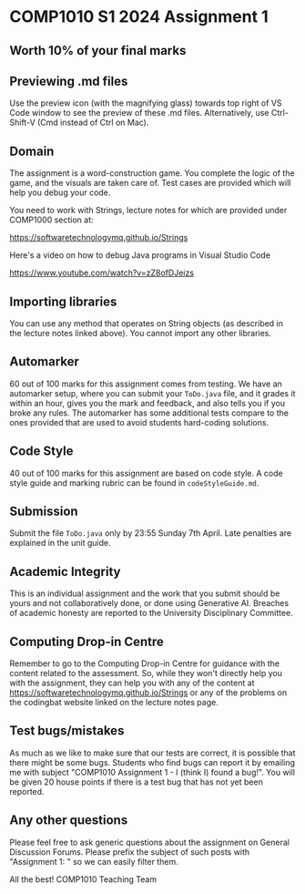 # COMP1010 S1 2024 Assignment 1

## Worth 10% of your final marks

## Previewing .md files

Use the preview icon (with the magnifying glass) towards top right of VS Code window to see the preview of these .md files. Alternatively, use Ctrl-Shift-V (Cmd instead of Ctrl on Mac).

## Domain

The assignment is a word-construction game. You complete the logic of the game, and the visuals are taken care of. Test cases are provided which will help you debug your code.

You need to work with Strings, lecture notes for which are provided under COMP1000 section at:

https://softwaretechnologymq.github.io/Strings

Here's a video on how to debug Java programs in Visual Studio Code

https://www.youtube.com/watch?v=zZ8ofDJeizs

## Importing libraries

You can use any method that operates on String objects (as described in the lecture notes linked above). You cannot import any other libraries.

## Automarker

60 out of 100 marks for this assignment comes from testing. We have an automarker setup, where you can submit your `ToDo.java` file, and it grades it within an hour, gives you the mark and feedback, and also tells you if you broke any rules.
The automarker has some additional tests compare to the ones provided that are used to avoid students hard-coding solutions.

## Code Style

40 out of 100 marks for this assignment are based on code style. A code style guide and marking rubric can be found in `codeStyleGuide.md`.  

## Submission

Submit the file `ToDo.java` only by 23:55 Sunday 7th April. Late penalties are explained in the unit guide. 

## Academic Integrity

This is an individual assignment and the work that you submit should be yours and not collaboratively done, or done using Generative AI. Breaches of academic honesty are reported to the University Disciplinary Committee.

## Computing Drop-in Centre

Remember to go to the Computing Drop-in Centre for guidance with the content related to the assessment. So, while they won't directly help you with the assignment, they can help you with any of the content at https://softwaretechnologymq.github.io/Strings or any of the problems on the codingbat website linked on the lecture notes page.

## Test bugs/mistakes

As much as we like to make sure that our tests are correct, it is possible that there might be some bugs. Students who find bugs can report it by emailing me with subject "COMP1010 Assignment 1 - I (think I) found a bug!". You will be given 20 house points if there is a test bug that has not yet been reported.


## Any other questions

Please feel free to ask generic questions about the assignment on General Discussion Forums.
Please prefix the subject of such posts with "Assignment 1: " so we can easily filter them.

All the best!
COMP1010 Teaching Team

